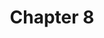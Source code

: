 ---
layout: chlist
title: Chapter 8
ch: eight
grade: sixth
verbs: yes
conjverbs: yes
nouns: yes
pronouns: yes
adjectives: no
adverbs: yes
prepositions: no
conjunctions: yes
interjections: no
composites: no
prepphrases: no
phrases: no
pdfchl: ndch8
pdfpq: ndch8practice
pdfpq2: ndch8practice2
pdfpq3: ch8practice2
quizlet: https://quizlet.com/541175880/chapter-8-vocabulary-list-flash-cards/?x=1jqt
---